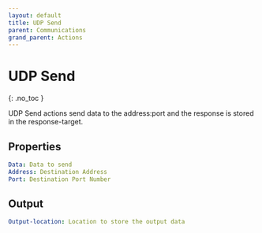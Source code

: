 ```yaml
---
layout: default
title: UDP Send
parent: Communications
grand_parent: Actions
---
```


# UDP Send
{: .no_toc }

UDP Send actions send data to the address:port and the response is stored in the response-target.

## Properties
```yaml
Data: Data to send
Address: Destination Address
Port: Destination Port Number
```

## Output
```yaml
Output-location: Location to store the output data
```
